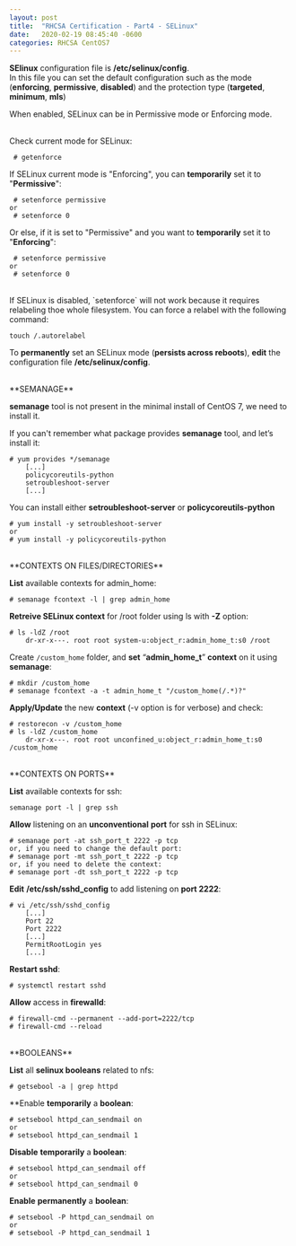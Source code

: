 ```yaml
---
layout: post
title:  "RHCSA Certification - Part4 - SELinux"
date:   2020-02-19 08:45:40 -0600
categories: RHCSA CentOS7
---
```

**SElinux** configuration file is **/etc/selinux/config**.  
In this file you can set the default configuration such as the mode (**enforcing**, **permissive**, **disabled**) and the protection type (**targeted**, **minimum**, **mls**)

When enabled, SELinux can be in Permissive mode or Enforcing mode.

<br  />
Check current mode for SELinux:

```
 # getenforce
```

If SELinux current mode is "Enforcing", you can **temporarily** set it to "**Permissive**":

```
 # setenforce permissive
or
 # setenforce 0
```

Or else, if it is set to "Permissive" and you want to **temporarily** set it to "**Enforcing**":

```
 # setenforce permissive
or
 # setenforce 0
```

<br  />
If SELinux is disabled, `setenforce` will not work because it requires relabeling thoe whole filesystem. You can force a relabel with the following command:

```
touch /.autorelabel
```

To **permanently** set an SELinux mode (**persists across reboots**), **edit** the configuration file **/etc/selinux/config**.

<br  />
**SEMANAGE**

**semanage** tool is not present in the minimal install of CentOS 7, we need to install it.

If you can't remember what package provides **semanage** tool, and let’s install it:

```
# yum provides */semanage
    [...]
    policycoreutils-python
    setroubleshoot-server
    [...]
```

You can install either **setroubleshoot-server** or **policycoreutils-python**

```
# yum install -y setroubleshoot-server
or
# yum install -y policycoreutils-python
```

<br  />
**CONTEXTS ON FILES/DIRECTORIES**

**List** available contexts for admin_home:

```
# semanage fcontext -l | grep admin_home
```

**Retreive SELinux context** for /root folder using ls with **-Z** option:

```
# ls -ldZ /root
    dr-xr-x---. root root system-u:object_r:admin_home_t:s0 /root
```

Create `/custom_home` folder, and **set** “**admin_home_t**” **context** on it using **semanage**:

```
# mkdir /custom_home
# semanage fcontext -a -t admin_home_t "/custom_home(/.*)?"
```

**Apply/Update** the new **context** (-v option is for verbose) and check:

```
# restorecon -v /custom_home
# ls -ldZ /custom_home
    dr-xr-x---. root root unconfined_u:object_r:admin_home_t:s0 /custom_home
```

<br  />
**CONTEXTS ON PORTS**

**List** available contexts for ssh:

```
semanage port -l | grep ssh
```

**Allow** listening on an **unconventional** **port** for ssh in SELinux:  

```
# semanage port -at ssh_port_t 2222 -p tcp
or, if you need to change the default port:
# semanage port -mt ssh_port_t 2222 -p tcp
or, if you need to delete the context:
# semanage port -dt ssh_port_t 2222 -p tcp
```


**Edit** **/etc/ssh/sshd_config** to add listening on **port 2222**:

```
# vi /etc/ssh/sshd_config
	[...]
	Port 22
	Port 2222
	[...]
	PermitRootLogin yes
	[...]
```

**Restart sshd**:

```
# systemctl restart sshd
```

**Allow** access in **firewalld**:

```
# firewall-cmd --permanent --add-port=2222/tcp
# firewall-cmd --reload
```

<br  />
**BOOLEANS**

**List** all **selinux booleans** related to nfs:

```
# getsebool -a | grep httpd
```

**Enable **temporarily** a **boolean**:

```
# setsebool httpd_can_sendmail on
or
# setsebool httpd_can_sendmail 1
```

**Disable** **temporarily** a **boolean**:

```
# setsebool httpd_can_sendmail off
or
# setsebool httpd_can_sendmail 0
```

**Enable** **permanently** a **boolean**:

```
# setsebool -P httpd_can_sendmail on
or
# setsebool -P httpd_can_sendmail 1
```